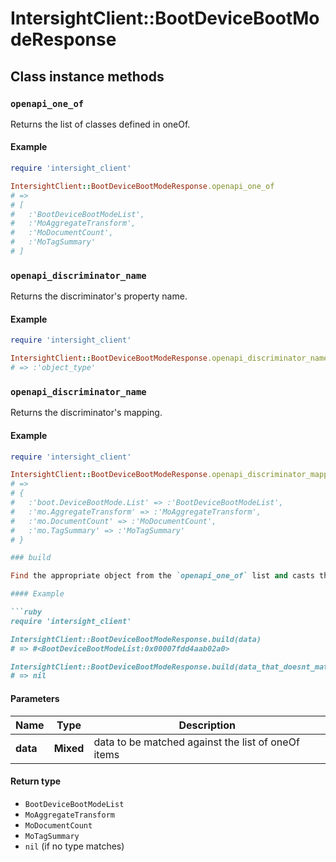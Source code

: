 # IntersightClient::BootDeviceBootModeResponse

## Class instance methods

### `openapi_one_of`

Returns the list of classes defined in oneOf.

#### Example

```ruby
require 'intersight_client'

IntersightClient::BootDeviceBootModeResponse.openapi_one_of
# =>
# [
#   :'BootDeviceBootModeList',
#   :'MoAggregateTransform',
#   :'MoDocumentCount',
#   :'MoTagSummary'
# ]
```

### `openapi_discriminator_name`

Returns the discriminator's property name.

#### Example

```ruby
require 'intersight_client'

IntersightClient::BootDeviceBootModeResponse.openapi_discriminator_name
# => :'object_type'
```

### `openapi_discriminator_name`

Returns the discriminator's mapping.

#### Example

```ruby
require 'intersight_client'

IntersightClient::BootDeviceBootModeResponse.openapi_discriminator_mapping
# =>
# {
#   :'boot.DeviceBootMode.List' => :'BootDeviceBootModeList',
#   :'mo.AggregateTransform' => :'MoAggregateTransform',
#   :'mo.DocumentCount' => :'MoDocumentCount',
#   :'mo.TagSummary' => :'MoTagSummary'
# }

### build

Find the appropriate object from the `openapi_one_of` list and casts the data into it.

#### Example

```ruby
require 'intersight_client'

IntersightClient::BootDeviceBootModeResponse.build(data)
# => #<BootDeviceBootModeList:0x00007fdd4aab02a0>

IntersightClient::BootDeviceBootModeResponse.build(data_that_doesnt_match)
# => nil
```

#### Parameters

| Name | Type | Description |
| ---- | ---- | ----------- |
| **data** | **Mixed** | data to be matched against the list of oneOf items |

#### Return type

- `BootDeviceBootModeList`
- `MoAggregateTransform`
- `MoDocumentCount`
- `MoTagSummary`
- `nil` (if no type matches)


